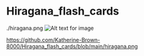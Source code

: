 # Hiragana_flash_cards
./hiragana.png
![Alt text for image](./path-to-hiragana/hiragana.png)

https://github.com/Katherine-Brown-8000/Hiragana_flash_cards/blob/main/hiragana.png

